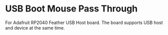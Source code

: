 # USB Boot Mouse Pass Through

For Adafruit RP2040 Feather USB Host board. The board supports USB host
and device at the same time.

